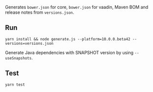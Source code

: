 Generates `bower.json` for core, `bower.json` for vaadin, Maven BOM and release 
notes from `versions.json`.

## Run

`yarn install && node generate.js --platform=10.0.0.beta42 --versions=versions.json`

Generate Java dependencies with SNAPSHOT version by using `--useSnapshots`.

## Test

`yarn test`